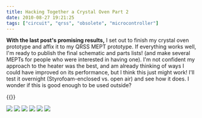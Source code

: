 ```yaml
---
title: Hacking Together a Crystal Oven Part 2
date: 2010-08-27 19:21:25
tags: ["circuit", "qrss", "obsolete", "microcontroller"]
---
```




__With the last post's promising results,__ I set out to finish my crystal oven prototype and affix it to my QRSS MEPT prototype. If everything works well, I'm ready to publish the final schematic and parts lists! (and make several MEPTs for people who were interested in having one). I'm not confident my approach to the heater was the best, and am already thinking of ways I could have improved on its performance, but I think this just might work! I'll test it overnight (Styrofoam-enclosed vs. open air) and see how it does. I wonder if this is good enough to be used outside?

{{<youtube uVluqDqQZX0>}}

<div class="text-center img-border">

![](https://swharden.com/static/2010/08/27/IMG_3805.jpg)
![](https://swharden.com/static/2010/08/27/IMG_3824.jpg)
![](https://swharden.com/static/2010/08/27/IMG_3829.jpg)
![](https://swharden.com/static/2010/08/27/IMG_3832.jpg)
![](https://swharden.com/static/2010/08/27/IMG_3838.jpg)
![](https://swharden.com/static/2010/08/27/IMG_3848.jpg)

</div>

</li></ul>

